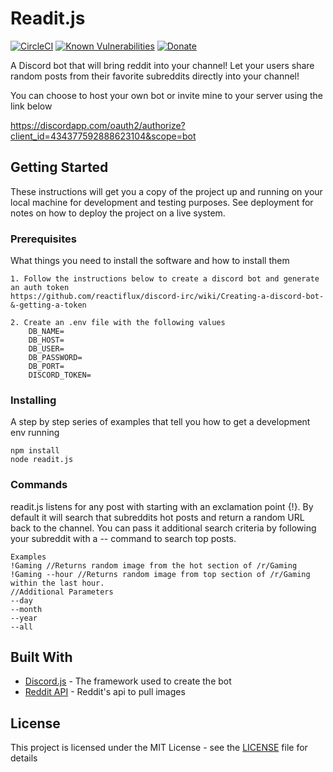 # Readit.js

[![CircleCI](https://img.shields.io/circleci/project/github/ntkme/github-buttons/master.svg)](https://circleci.com/gh/ntkme/github-buttons)
[![Known Vulnerabilities](https://snyk.io//test/github/peopleoff/readit/badge.svg?targetFile=package.json)](https://snyk.io//test/github/peopleoff/readit?targetFile=package.json)
[![Donate](https://img.shields.io/badge/Donate-PayPal-green.svg)](https://www.paypal.com/cgi-bin/webscr?cmd=_donations&business=XRWZAR4QJHP4C&currency_code=USD&source=url)

A Discord bot that will bring reddit into your channel! Let your users share random posts from their favorite subreddits directly into your channel! 

You can choose to host your own bot or invite mine to your server using the link below 

https://discordapp.com/oauth2/authorize?client_id=434377592888623104&scope=bot

## Getting Started

These instructions will get you a copy of the project up and running on your local machine for development and testing purposes. See deployment for notes on how to deploy the project on a live system.  

### Prerequisites

What things you need to install the software and how to install them

```
1. Follow the instructions below to create a discord bot and generate an auth token
https://github.com/reactiflux/discord-irc/wiki/Creating-a-discord-bot-&-getting-a-token

2. Create an .env file with the following values
    DB_NAME=
    DB_HOST=
    DB_USER=
    DB_PASSWORD=
    DB_PORT=
    DISCORD_TOKEN=
```

### Installing

A step by step series of examples that tell you how to get a development env running


```
npm install
node readit.js
```

### Commands

readit.js listens for any post with starting with an exclamation point  {!}. By default it will search that subreddits hot posts and return a random URL back to the channel. You can pass it additional search criteria by following your subreddit with a -- command to search top posts.


```
Examples
!Gaming //Returns random image from the hot section of /r/Gaming
!Gaming --hour //Returns random image from top section of /r/Gaming within the last hour.
//Additional Parameters
--day
--month
--year
--all
```

## Built With

* [Discord.js](https://discord.js.org/#/) - The framework used to create the bot
* [Reddit API](https://www.reddit.com/dev/api/) - Reddit's api to pull images

## License

This project is licensed under the MIT License - see the [LICENSE](LICENSE) file for details
